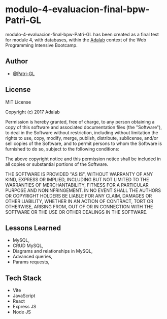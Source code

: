 # modulo-4-evaluacion-final-bpw-Patri-GL

modulo-4-evaluacion-final-bpw-Patri-GL has been created as a final test for module 4, with databases, within the [Adalab](https://adalab.es/) context of the Web Programming Intensive Bootcamp. 

## Author

- [@Patri-GL](https://github.com/Patri-GL)

## License
MIT License

Copyright (c) 2017 Adalab

Permission is hereby granted, free of charge, to any person obtaining a copy
of this software and associated documentation files (the "Software"), to deal
in the Software without restriction, including without limitation the rights
to use, copy, modify, merge, publish, distribute, sublicense, and/or sell
copies of the Software, and to permit persons to whom the Software is
furnished to do so, subject to the following conditions:

The above copyright notice and this permission notice shall be included in all
copies or substantial portions of the Software.

THE SOFTWARE IS PROVIDED "AS IS", WITHOUT WARRANTY OF ANY KIND, EXPRESS OR
IMPLIED, INCLUDING BUT NOT LIMITED TO THE WARRANTIES OF MERCHANTABILITY,
FITNESS FOR A PARTICULAR PURPOSE AND NONINFRINGEMENT. IN NO EVENT SHALL THE
AUTHORS OR COPYRIGHT HOLDERS BE LIABLE FOR ANY CLAIM, DAMAGES OR OTHER
LIABILITY, WHETHER IN AN ACTION OF CONTRACT, TORT OR OTHERWISE, ARISING FROM,
OUT OF OR IN CONNECTION WITH THE SOFTWARE OR THE USE OR OTHER DEALINGS IN THE
SOFTWARE.


## Lessons Learned

- MySQL, 
- CRUD MySQL,
- Diagrams and relationships in MySQL, 
- Advanced queries, 
- Params requests,

## Tech Stack

- Vite
- JavaScript
- React
- Express JS
- Node JS
